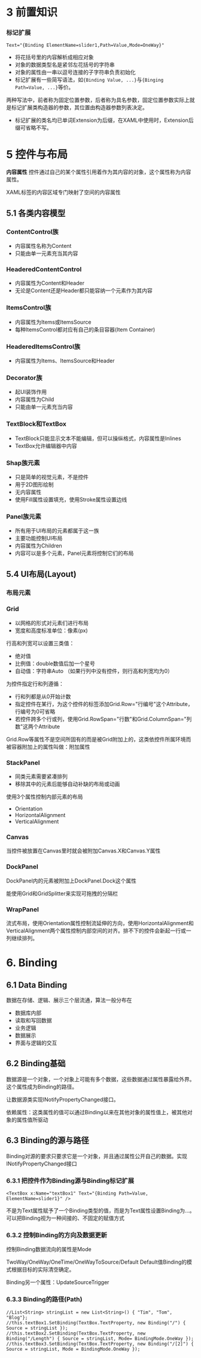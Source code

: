 # 3 前置知识

### 标记扩展

```
Text="{Binding ElementName=slider1,Path=Value,Mode=OneWay}"
```

* 将花括号里的内容解析成相应对象
* 对象的数据类型名是紧邻左花括号的字符串
* 对象的属性由一串以逗号连接的子字符串负责初始化
* 标记扩展有一些简写语法，如`{Binding Value, ...}`与`{Binging Path=Value, ...}`等价。

两种写法中，前者称为固定位置参数，后者称为具名参数，固定位置参数实际上就是标记扩展类构造器的参数，其位置由构造器参数列表决定。

* 标记扩展的类名均已单词Extension为后缀，在XAML中使用时，Extension后缀可省略不写。

# 5 控件与布局

**内容属性** 控件通过自己的某个属性引用着作为其内容的对象，这个属性称为内容属性。

XAML标签的内容区域专门映射了空间的内容属性

## 5.1 各类内容模型

### ContentControl族

* 内容属性名称为Content
* 只能由单一元素充当其内容

### HeaderedContentControl

* 内容属性为Content和Header
* 无论是Content还是Header都只能容纳一个元素作为其内容

### ItemsControl族

* 内容属性为Items或ItemsSource
* 每种ItemsControl都对应有自己的条目容器(Item Container)

### HeaderedItemsControl族

* 内容属性为Items、ItemsSource和Header

### Decorator族

* 起UI装饰作用
* 内容属性为Child
* 只能由单一元素充当内容

### TextBlock和TextBox

* TextBlock只能显示文本不能编辑，但可以操纵格式，内容属性是Inlines
* TextBox允许编辑器中内容

### Shap族元素

* 只是简单的视觉元素，不是控件
* 用于2D图形绘制
* 无内容属性
* 使用Fill属性设置填充，使用Stroke属性设置边线

### Panel族元素

* 所有用于UI布局的元素都属于这一族
* 主要功能控制UI布局
* 内容属性为Children
* 内容可以是多个元素，Panel元素将控制它们的布局

## 5.4 UI布局(Layout)

### 布局元素

### Grid

* 以网格的形式对元素们进行布局
* 宽度和高度标准单位：像素(px)

行高和列宽可以设置三类值：

* 绝对值
* 比例值：double数值后加一个星号
* 自动值：字符串Auto （如果行列中没有控件，则行高和列宽均为0）

为控件指定行和列遵循：

* 行和列都是从0开始计数
* 指定控件在某行，为这个控件的标签添加Grid.Row="行编号"这个Attribute，行编号为0可省略
* 若控件跨多个行或列，使用Grid.RowSpan="行数"和Grid.ColumnSpan="列数"这两个Attribute

Grid.Row等属性不是空间所固有的而是被Grid附加上的，这类依控件所属环境而被容器附加上的属性叫做：附加属性

### StackPanel

* 同类元素需要紧凑排列
* 移除其中的元素后能够自动补缺的布局或动画

使用3个属性控制内部元素的布局

* Orientation
* HorizontalAlignment
* VerticalAlignment

### Canvas

当控件被放置在Canvas里时就会被附加Canvas.X和Canvas.Y属性

### DockPanel

DockPanel内的元素被附加上DockPanel.Dock这个属性

能使用Grid和GridSplitter来实现可拖拽的分隔栏

### WrapPanel

流式布局，使用Orientation属性控制流延伸的方向，使用HorizontalAlignment和VerticalAlignment两个属性控制内部空间的对齐。排不下的控件会新起一行或一列继续排列。



# 6. Binding

## 6.1 Data Binding

数据在存储、逻辑、展示三个层流通，算法一般分布在

* 数据库内部
* 读取和写回数据
* 业务逻辑
* 数据展示
* 界面与逻辑的交互

## 6.2 Binding基础

数据源是一个对象，一个对象上可能有多个数据，这些数据通过属性暴露给外界。这个属性成为Binding的路径。

让数据源类实现INotifyPropertyChanged接口。

依赖属性：这类属性的值可以通过Binding以来在其他对象的属性值上，被其他对象的属性值所驱动

## 6.3 Binding的源与路径

Binding对源的要求只要求它是一个对象，并且通过属性公开自己的数据。实现INotifyPropertyChanged接口

### 6.3.1 把控件作为Binding源与Binding标记扩展

`<TextBox x:Name="textBox1" Text="{Binding Path=Value, ElementName=slider1}" />`

不是为Text属性赋予了一个Binding类型的值，而是为Text属性设置Binding为...。可以把Binding视为一种间接的、不固定的赋值方式

### 6.3.2 控制Binding的方向及数据更新

控制Binding数据流向的属性是Mode

TwoWay/OneWay/OneTime/OneWayToSource/Default Default值Binding的模式根据目标的实际清空确定。

Binding另一个属性：UpdateSourceTrigger

### 6.3.3 Binding的路径(Path)

```
//List<String> stringList = new List<String>() { "Tim", "Tom", "Blog"};
//this.textBox1.SetBinding(TextBox.TextProperty, new Binding("/") { Source = stringList });
//this.textBox2.SetBinding(TextBox.TextProperty, new Binding("/Length") { Source = stringList, Mode= BindingMode.OneWay });
//this.textBox3.SetBinding(TextBox.TextProperty, new Binding("/[2]") { Source = stringList, Mode = BindingMode.OneWay });
```

